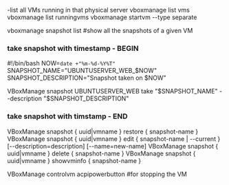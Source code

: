 -list all VMs running in that physical server
vboxmanage list vms
vboxmanage list runningvms
vboxmanage startvm <name> --type separate

vboxmanage snapshot <vm-name> list  #show all the snapshots of a given VM

### take snapshot with timestamp - BEGIN 

#!/bin/bash
NOW=`date +"%m-%d-%Y%T"`
SNAPSHOT_NAME="UBUNTUSERVER_WEB_$NOW"
SNAPSHOT_DESCRIPTION="Snapshot taken on $NOW"

VBoxManage snapshot UBUNTUSERVER_WEB take "$SNAPSHOT_NAME" --description "$SNAPSHOT_DESCRIPTION"

### take snapshot with timstamp - END 

VBoxManage snapshot { uuid|vmname } restore { snapshot-name }
VBoxManage snapshot { uuid|vmname } edit { snapshot-name | --current } [--description=description] [--name=new-name]
VBoxManage snapshot { uuid|vmname } delete { snapshot-name }
VBoxManage snapshot { uuid|vmname } showvminfo { snapshot-name }


VBoxManage controlvm <vm-name>  acpipowerbutton #for stopping the VM 
